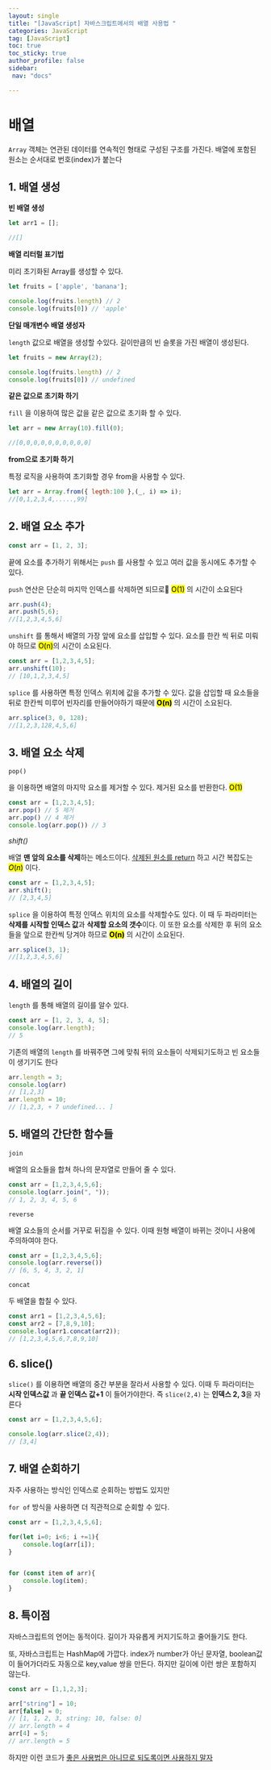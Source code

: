 ```yaml
---
layout: single
title: "[JavaScript] 자바스크립트에서의 배열 사용법 "
categories: JavaScript
tag: [JavaScript]
toc: true
toc_sticky: true
author_profile: false
sidebar:
 nav: "docs"

---
```


# 배열

`Array` 객체는 연관된 데이터를 연속적인 형태로 구성된 구조를 가진다. 배열에 포함된 원소는 순서대로 번호(index)가 붙는다

## 1. 배열 생성

**빈 배열 생성**

```js
let arr1 = [];

//[]
```

**배열 리터럴 표기법** 

미리 초기화된 Array를 생성할 수 있다.

```js
let fruits = ['apple', 'banana'];

console.log(fruits.length) // 2
console.log(fruits[0]) // 'apple'
```

**단일 매개변수 배열 생성자**

`length` 값으로 배열을 생성할 수있다. 길이만큼의 빈 슬롯을 가진 배열이 생성된다.

```js
let fruits = new Array(2);

console.log(fruits.length) // 2
console.log(fruits[0]) // undefined
```

**같은 값으로 초기화 하기**

`fill` 을 이용하여 많은 값을 같은 값으로 초기화 할 수 있다.

```js
let arr = new Array(10).fill(0);

//[0,0,0,0,0,0,0,0,0,0]
```

**from으로 초기화 하기**

특정 로직을 사용하여 초기화할 경우 from을 사용할 수 있다.

```js
let arr = Array.from({ legth:100 },(_, i) => i);
//[0,1,2,3,4,.....,99]
```

## 2. 배열 요소 추가

```js
const arr = [1, 2, 3];
```

끝에 요소를 추가하기 위해서는 `push` 를 사용할 수 있고 여러 값을 동시에도 추가할 수 있다.

`push` 연산은 단순히 마지막 인덱스를 삭제하면 되므로 <mark>O(1)</mark> 의 시간이 소요된다

```js
arr.push(4);
arr.push(5,6);
//[1,2,3,4,5,6]
```

`unshift` 를 통해서 배열의 가장 앞에 요소를 삽입할 수 있다. 요소를 한칸 씩 뒤로 미뤄야 하므로 <mark>O(n)</mark>의 시간이 소요된다.

```js
const arr = [1,2,3,4,5];
arr.unshift(10);
// [10,1,2,3,4,5]
```

`splice` 를 사용하면 특정 인덱스 위치에 값을 추가할 수 있다. 값을 삽입할 때 요소들을 뒤로 한칸씩 미루어 빈자리를 만들어야하기 때문에 **<mark>O(n)</mark>** 의 시간이 소요된다.

```js
arr.splice(3, 0, 128);
//[1,2,3,128,4,5,6]
```

## 3. 배열 요소 삭제

`pop()`

을 이용하면 배열의 마지막 요소를 제거할 수 있다. 제거된 요소를 반환한다. <mark>O(1)</mark>

```js
const arr = [1,2,3,4,5];
arr.pop() // 5 제거
arr.pop() // 4 제거
console.log(arr.pop()) // 3
```

*shift()*

배열 **맨 앞의 요소를 삭제**하는 메소드이다. <u>삭제된 원소를 return</u> 하고 시간 복잡도는 <mark>$O(n)$</mark> 이다.

```js
const arr = [1,2,3,4,5];
arr.shift();
// [2,3,4,5]
```

`splice` 을 이용하여 특정 인덱스 위치의 요소를 삭제할수도 있다. 이 때 두 파라미터는 **삭제를 시작할 인덱스 값**과 **삭제할 요소의 갯수**이다. 이 또한 요소를 삭제한 후 뒤의 요소들을 앞으로 한칸씩 당겨야 하므로 **<mark>O(n)</mark>** 의 시간이 소요된다.

```js
arr.splice(3, 1);
//[1,2,3,4,5,6]
```

## 4. 배열의 길이

`length` 를 통해 배열의 길이를 알수 있다.

```js
const arr = [1, 2, 3, 4, 5];
console.log(arr.length);
// 5
```

기존의 배열의 `length` 를 바꿔주면 그에 맞춰 뒤의 요소들이 삭제되기도하고 빈 요소들이 생기기도 한다 

```js
arr.length = 3;
console.log(arr)
// [1,2,3]
arr.length = 10;
// [1,2,3, + 7 undefined... ]
```

## 5. 배열의 간단한 함수들

`join` 

배열의 요소들을 합쳐 하나의 문자열로 만들어 줄 수 있다.

```js
const arr = [1,2,3,4,5,6];
console.log(arr.join(", "));
// 1, 2, 3, 4, 5, 6
```

`reverse`

배열 요소들의 순서를 거꾸로 뒤집을 수 있다. 이때 원형 배열이 바뀌는 것이니 사용에 주의하여야 한다.

```js
const arr = [1,2,3,4,5,6];
console.log(arr.reverse())
// [6, 5, 4, 3, 2, 1]
```

`concat`

두 배열을 합칠 수 있다.

```js
const arr1 = [1,2,3,4,5,6];
const arr2 = [7,8,9,10];
console.log(arr1.concat(arr2));
// [1,2,3,4,5,6,7,8,9,10]
```

## 6. slice()

`slice()` 를 이용하면 배열의 중간 부분을 잘라서 사용할 수 있다. 이때 두 파라미터는 **시작 인덱스값** 과 **끝 인덱스 값+1** 이 들어가야한다. 즉 `slice(2,4)` 는 **인덱스 2, 3**을 자른다

```js
const arr = [1,2,3,4,5,6];

console.log(arr.slice(2,4));
// [3,4]
```

## 7. 배열 순회하기

자주 사용하는 방식인 인덱스로 순회하는 방법도 있지만

`for of` 방식을 사용하면 더 직관적으로 순회할 수 있다.

```js
const arr = [1,2,3,4,5,6];

for(let i=0; i<6; i +=1){
    console.log(arr[i]);
}


for (const item of arr){
    console.log(item);
}
```

## 8. 특이점

자바스크립트의 언어는 동적이다. 길이가 자유롭게 커지기도하고 줄어들기도 한다.

또, 자바스크립트는 HashMap에 가깝다. index가 number가 아닌 문자열, boolean값이 들어가더라도 자동으로 key,value 쌍을 만든다. 하지만 길이에 이런 쌍은 포함하지 않는다.

```js
const arr = [1,1,2,3];

arr["string"] = 10;
arr[false] = 0;
// [1, 1, 2, 3, string: 10, false: 0]
// arr.length = 4
arr[4] = 5;
// arr.length = 5
```

하지만 이런 코드가 <u>좋은 사용법은 아니므로 되도록이면 사용하지 말자</u>
